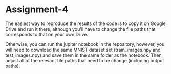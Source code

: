 # Assignment-4

The easiest way to reproduce the results of the code is to copy it on Google Drive and run it there, although you'll have to change the file paths that corresponds to that on your own Drive.

Otherwise, you can run the jupiter notebook in the repository, however, you will need to download the same MNIST dataset set (train_images.npy and test_images.npy) and save them in the same folder as the notebook. Then, adjust all of the relevant file paths that need to be change (including output paths).
